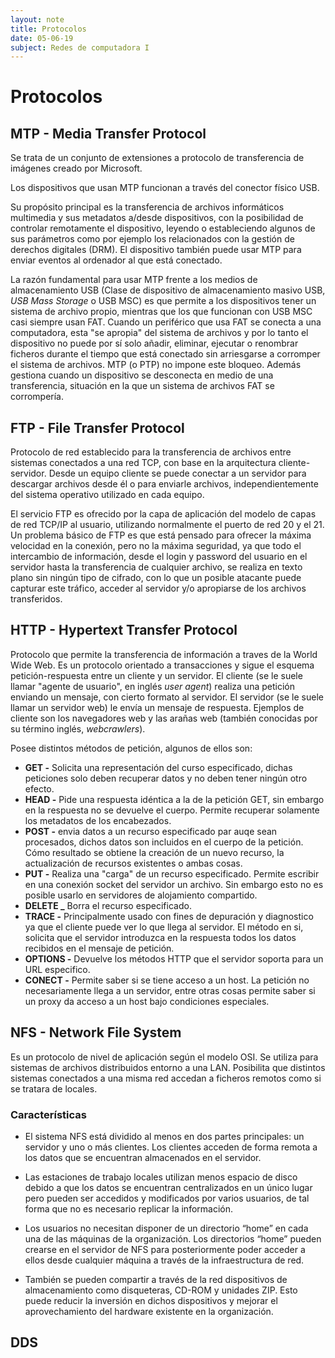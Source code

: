 ```yaml
---
layout: note
title: Protocolos
date: 05-06-19
subject: Redes de computadora I
---
```


# Protocolos

## MTP - Media Transfer Protocol 

Se trata de un conjunto de extensiones a protocolo de transferencia de imágenes creado por Microsoft. 

Los dispositivos que usan MTP funcionan a través del conector físico USB. 

Su propósito principal es la transferencia de archivos informáticos multimedia y sus metadatos  a/desde dispositivos, con la posibilidad de controlar remotamente el  dispositivo, leyendo o estableciendo algunos de sus parámetros como por  ejemplo los relacionados con la gestión de derechos digitales (DRM). El dispositivo también puede usar MTP para enviar eventos al ordenador al que está conectado. 

La razón fundamental para usar MTP frente a los medios de almacenamiento USB (Clase de dispositivo de almacenamiento masivo USB, *USB Mass Storage* o USB MSC) es que permite a los dispositivos tener un sistema de archivo propio, mientras que los que funcionan con USB MSC casi siempre usan FAT.  Cuando un periférico que usa FAT se conecta a una computadora, esta "se  apropia" del sistema de archivos y por lo tanto el dispositivo no puede  por sí solo añadir, eliminar, ejecutar o renombrar ficheros durante el  tiempo que está conectado sin arriesgarse a corromper el sistema de  archivos. MTP (o PTP) no impone este bloqueo. Además gestiona cuando un  dispositivo se desconecta en medio de una transferencia, situación en la  que un sistema de archivos FAT se corrompería. 

## FTP - File Transfer Protocol

Protocolo de red establecido para la transferencia de archivos entre sistemas conectados a una red TCP, con base en la arquitectura cliente-servidor. Desde un equipo cliente se puede conectar a un servidor para descargar archivos desde él o para enviarle archivos, independientemente del sistema operativo utilizado en cada equipo.

El servicio FTP es ofrecido por la capa de aplicación del modelo de capas de red TCP/IP al usuario, utilizando normalmente el puerto de red 20 y el 21. Un problema básico de FTP es que está pensado para ofrecer la máxima velocidad en la conexión, pero no la máxima seguridad, ya que todo el intercambio de información, desde el login y password del usuario en el servidor hasta la transferencia de cualquier archivo, se realiza en texto plano sin ningún tipo de cifrado, con lo que un posible atacante puede capturar este tráfico, acceder al servidor y/o apropiarse de los archivos transferidos.

## HTTP - Hypertext Transfer Protocol 

Protocolo que permite la transferencia de información a traves de la World Wide Web. Es un protocolo orientado a transacciones y sigue el esquema petición-respuesta entre un cliente y un servidor. El cliente (se le suele llamar "agente de usuario", en inglés *user agent*) realiza una petición enviando un mensaje, con cierto formato al servidor. El servidor (se le suele llamar un servidor web) le envía un mensaje de respuesta. Ejemplos de cliente son los navegadores web y las arañas web (también conocidas por su término inglés, *webcrawlers*).

Posee distintos métodos de petición, algunos de ellos son: 

-  **GET -** Solicita una representación del curso especificado, dichas peticiones  solo deben recuperar datos y no deben tener ningún otro efecto.
-  **HEAD -** Pide una respuesta idéntica a la de la petición GET, sin embargo en la respuesta no se devuelve el cuerpo. Permite recuperar solamente los metadatos de los encabezados.
-  **POST -** envia datos a un recurso especificado par auqe sean procesados, dichos datos son incluidos en el cuerpo de la petición. Cómo resultado se obtiene la creación de un nuevo recurso, la actualización de recursos existentes o ambas cosas. 
-  **PUT -** Realiza una "carga" de un recurso especificado. Permite escribir en una conexión socket del servidor un archivo. Sin embargo esto no es posible usarlo en servidores de alojamiento compartido.
-  **DELETE _** Borra el recurso especificado.
-  **TRACE -** Principalmente usado con fines de depuración y diagnostico ya que el cliente puede ver lo que llega al servidor. El método en si, solicita que el servidor introduzca en la respuesta todos los datos recibidos en el mensaje de petición.
-  **OPTIONS -** Devuelve los métodos HTTP que el servidor soporta para un URL especifico. 
-  **CONECT -** Permite saber si se tiene acceso a un host. La petición no necesariamente llega a un servidor, entre otras cosas permite saber si un proxy da acceso a un host bajo condiciones especiales.

## NFS - Network File System 

Es un protocolo de nivel de aplicación según el modelo OSI. Se utiliza para sistemas de archivos distribuidos entorno a una LAN. Posibilita que distintos  sistemas conectados a una misma red accedan a ficheros remotos como si se  tratara de locales.

### Características

-  El sistema NFS  está dividido al menos en dos partes principales: un servidor y uno o más clientes. Los clientes acceden de forma remota a los datos que se encuentran almacenados en el servidor.

-  Las estaciones de trabajo locales utilizan menos espacio de  disco debido a que los datos se encuentran centralizados en un único  lugar pero pueden ser accedidos y modificados por varios usuarios, de  tal forma que no es necesario replicar la información.

-  Los usuarios no necesitan disponer de un directorio “home” en  cada una de las máquinas de la organización. Los directorios “home”  pueden crearse en el servidor de NFS para posteriormente poder acceder a  ellos desde cualquier máquina a través de la infraestructura de red.

-  También se pueden compartir a través de la red dispositivos de almacenamiento como disqueteras, CD-ROM y unidades ZIP. Esto puede reducir la inversión en dichos dispositivos y mejorar el aprovechamiento del hardware existente en la organización.

## DDS



